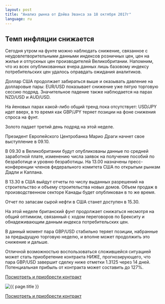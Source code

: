```yaml
---
layout: post
title: "Анализ рынка от Дэйва Эванса за 18 октября 2017г"
language: ru
---
```

## Темп инфляции снижается

Сегодня утром на фунте можно наблюдать снижение, связанное с неудовлетворительными данными индексов розничных цен, цен на жилье и отпускных цен производителей Великобритании. Напомним, что из всех опубликованных вчера данных лишь базовому индексу потребительских цен удалось оправдать ожидания аналитиков.

Доллар США продолжает забираться выше и оказывать давление на долларовые пары: EUR/USD показывает снижение уже пятую торговую сессию подряд. Значительное падение также наблюдается на парах NZD/USD и AUD/USD.

На йеновых парах какой-либо общий тренд пока отсутствует: USD/JPY идет вверх, в то время как GBP/JPY теряет позиции на фоне снижения спроса на фунт.

Золото падает третий день подряд на этой неделе.
 
Президент Европейского Центробанка Марио Драги начнет свое выступление в 09.10.

В 09.30 в Великобритании будут опубликованы данные по средней заработной плате, изменению числа заявок на получение пособий по безработице и уровню безработицы.
На 13.00 назначены пресс-конференции членов федерального комитета США по открытым рынкам Дадли и Каплана.

В 13.30 в США выйдут отчеты по числу выданных разрешений на строительство и объему строительства новых домов. Объем продаж в производственном секторе Канады будет опубликован в то же время.

Отчет по запасам сырой нефти в США станет доступен в 15.30.
 
 
На этой неделе британский фунт продолжает снижаться несмотря на общий оптимизм, связанный с ходом переговоров по Брекситу и обнадеживающим данным индекса потребительских цен.

В данный момент пара GBP/USD стабильно теряет позиции, набранные за предыдущую торговую неделю, и вполне может продолжить это снижение и дальше.

Отличной возможностью воспользоваться сложившейся ситуацией может стать приобретение контракта НИЖЕ, прогнозирующего, что пара GBP/USD завершит сделку ниже отметки 1.3125 через 14 дней. Потенциальная прибыль от контракта может составить до 127%.


<a href="http://record.binary.com/_bivVDfg8lHux76XffYA0JmNd7ZgqdRLk/1/market=forex&underlying=frxGBPUSD&formname=higherlower&duration_amount=14&duration_units=d&amount=10&amount_type=payout&expiry_type=duration&barrier=1.3125&s=1&t=TE5zm8xbW8fR146ZFYHaAp0co5lt24DG" target="_blank">Посмотреть и приобрести контракт</a>

<img src="{{ site.url }}/images/oct/ru-18-oct-17.png" alt="{{ page.title }}"  title="{{ page.title }}">

<a href="%LINK%%?https://www.binary.com/d/trade.cgi?market=forex&underlying=frxGBPUSD&formname=higherlower&duration_amount=14&duration_units=d&amount=10&amount_type=payout&expiry_type=duration&barrier=1.3125&s=1&t=TE5zm8xbW8fR146ZFYHaAp0co5lt24DG" target="_blank">Посмотреть и приобрести контракт</a>